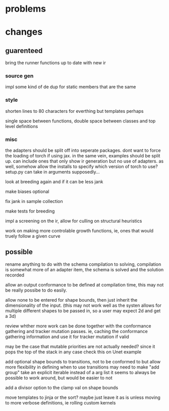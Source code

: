 # problems

# changes

## guarenteed

bring the runner functions up to date with new ir

### source gen

impl some kind of de dup for static members that are the same

### style

shorten lines to 80 characters for everthing but templates perhaps

single space between functions, double space between classes and top level definitions

### misc

the adapters should be split off into seperate packages. dont want to force the loading of torch if using jax.
in the same vein, examples should be split up. can include ones that only show ir generation but no use of adapters.
as well, somehow allow the installs to specify which version of torch to use? setup.py can take in arguments supposedly...

look at breeding again and if it can be less jank

make biases optional

fix jank in sample collection

make tests for breeding

impl a screening on the ir, allow for culling on structural heuristics

work on making more controlable growth functions, ie, ones that would truely follow a given curve

## possible

rename anything to do with the schema compilation to solving, compilation is somewhat more of an adapter item, the schema is solved and the solution recorded  

allow an output conformance to be defined at compilation time, this may not be really possibe to do easily.

allow none to be entered for shape bounds, then just inherit the dimensionality of the input.
(this may not work well as the systen allows for multiple different shapes to be passed in, so a user may expect 2d and get a 3d)

review whther more work can be done together with the conformance gathering and tracker mutation passes.
ie, caching the conformance gathering information and use it for tracker mutation if valid

may be the case that mutable priorities are not actually needed? since it pops the top of the stack in any case
check this on Unet example

add optional shape bounds to transitions, not to be conformed to but allow more flexibility in defining when to use transitions
may need to make "add group" take an explicit iterable instead of a arg list
it seems to always be possible to work around, but would be easier to not

add a divisor option to the clamp val on shape bounds

move templates to jinja or the sort?
maybe just leave it as is unless moving to more verbose definitions, ie rolling custom kernels
